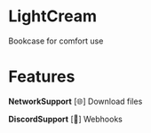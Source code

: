 # LightCream
 Bookcase for comfort use


# Features

**NetworkSupport**
[🌐] Download files

**DiscordSupport**
[📨] Webhooks
